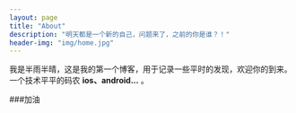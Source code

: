 ```yaml
---
layout: page
title: "About"
description: "明天都是一个新的自己，问题来了，之前的你是谁？！"
header-img: "img/home.jpg"
---
```



我是半雨半晴，这是我的第一个博客，用于记录一些平时的发现，欢迎你的到来。
一个技术平平的码农 **ios、android...** 。

###加油


